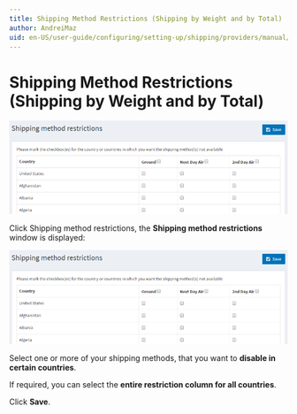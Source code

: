 ```yaml
---
title: Shipping Method Restrictions (Shipping by Weight and by Total)
author: AndreiMaz
uid: en-US/user-guide/configuring/setting-up/shipping/providers/manual/restrictions
---
```

# Shipping Method Restrictions (Shipping by Weight and by Total)

![Configure](_static/restrictions/shipping-restrictions-methods.png)

Click Shipping method restrictions, the **Shipping method restrictions** window is displayed:

![Methods](_static/restrictions/shipping-restrictions-methods.png)

Select one or more of your shipping methods, that you want to **disable in certain countries**.

If required, you can select the **entire restriction column for all countries**.

Click **Save**.
